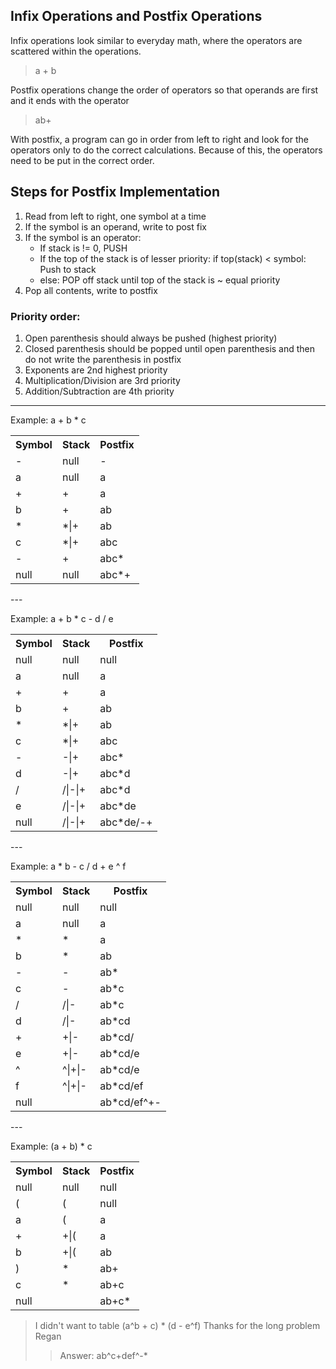 ## Infix Operations and Postfix Operations

Infix operations look similar to everyday math, where the operators are scattered within the operations. 
> a + b

Postfix operations change the order of operators so that operands are first and it ends with the operator
> ab+

With postfix, a program can go in order from left to right and look for the operators only to do the correct calculations. Because of this, the operators need to be put in the correct order.

## Steps for Postfix Implementation
1. Read from left to right, one symbol at a time
2. If the symbol is an operand, write to post fix
3. If the symbol is an operator:
    * If stack is != 0, PUSH
    * If the top of the stack is of lesser priority: if top(stack) < symbol: Push to stack
    * else: POP off stack until top of the stack is ~ equal priority
4. Pop all contents, write to postfix

### Priority order:
1. Open parenthesis should always be pushed (highest priority)
2. Closed parenthesis should be popped until open parenthesis and then do not write the parenthesis in postfix
3. Exponents are 2nd highest priority
4. Multiplication/Division are 3rd priority
5. Addition/Subtraction are 4th priority
---
Example: a + b * c
<table>
    <tr>
        <th>Symbol</th>
        <th>Stack</th>
        <th>Postfix</th>
    </tr>
    <tr>
        <td>-</td>
        <td>null</td>
        <td>-</td>
    </tr>
    <tr>
        <td>a</td>
        <td>null</td>
        <td>a</td>
    </tr>
    <tr>
        <td>+</td>
        <td>+</td>
        <td>a</td>
    </tr>
    <tr>
        <td>b</td>
        <td>+</td>
        <td>ab</td>
    </tr>
    <tr>
        <td>*</td>
        <td>*|+</td>
        <td>ab</td>
    </tr>
    <tr>
        <td>c</td>
        <td>*|+</td>
        <td>abc</td>
    </tr>
    <tr>
        <td>-</td>
        <td>+</td>
        <td>abc*</td>
    </tr>
    <tr>
        <td>null</td>
        <td>null</td>
        <td>abc*+</td>
    </tr>
</table>
---

Example: a + b * c - d / e
<table>
    <tr>
        <th>Symbol</th>
        <th>Stack</th>
        <th>Postfix</th>
    </tr>
    <tr>
        <td>null</td>
        <td>null</td>
        <td>null</td>
    </tr>
    <tr>
        <td>a</td>
        <td>null</td>
        <td>a</td>
    </tr>
    <tr>
        <td>+</td>
        <td>+</td>
        <td>a</td>
    </tr>
    <tr>
        <td>b</td>
        <td>+</td>
        <td>ab</td>
    </tr>
    <tr>
        <td>*</td>
        <td>*|+</td>
        <td>ab</td>
    </tr>
    <tr>
        <td>c</td>
        <td>*|+</td>
        <td>abc</td>
    </tr>
    <tr>
        <td>-</td>
        <td>-|+</td>
        <td>abc*</td>
    </tr>
    <tr>
        <td>d</td>
        <td>-|+</td>
        <td>abc*d</td>
    </tr>
    <tr>
        <td>/</td>
        <td>/|-|+</td>
        <td>abc*d</td>
    </tr>
    <tr>
        <td>e</td>
        <td>/|-|+</td>
        <td>abc*de</td>
    </tr>
    <tr>
        <td>null</td>
        <td>/|-|+</td>
        <td>abc*de/-+</td>
    </tr>
</table>
---

Example: a * b - c / d + e ^ f
<table>
    <tr>
        <th>Symbol</th>
        <th>Stack</th>
        <th>Postfix</th>
    </tr>
    <tr>
        <td>null</td>
        <td>null</td>
        <td>null</td>
    </tr>
    <tr>
        <td>a</td>
        <td>null</td>
        <td>a</td>
    </tr>
    <tr>
        <td>*</td>
        <td>*</td>
        <td>a</td>
    </tr>
    <tr>
        <td>b</td>
        <td>*</td>
        <td>ab</td>
    </tr>
    <tr>
        <td>-</td>
        <td>-</td>
        <td>ab*</td>
    </tr>
    <tr>
        <td>c</td>
        <td>-</td>
        <td>ab*c</td>
    </tr>
    <tr>
        <td>/</td>
        <td>/|-</td>
        <td>ab*c</td>
    </tr>
    <tr>
        <td>d</td>
        <td>/|-</td>
        <td>ab*cd</td>
    </tr>
    <tr>
        <td>+</td>
        <td>+|-</td>
        <td>ab*cd/</td>
    </tr>
    <tr>
        <td>e</td>
        <td>+|-</td>
        <td>ab*cd/e</td>
    </tr>
    <tr>
        <td>^</td>
        <td>^|+|-</td>
        <td>ab*cd/e</td>
    </tr>
    <tr>
        <td>f</td>
        <td>^|+|-</td>
        <td>ab*cd/ef</td>
    </tr>
    <tr>
        <td>null</td>
        <td></td>
        <td>ab*cd/ef^+-</td>
    </tr>
</table>
---

Example: (a + b) * c
<table>
    <tr>
        <th>Symbol</th>
        <th>Stack</th>
        <th>Postfix</th>
    </tr>
    <tr>
        <td>null</td>
        <td>null</td>
        <td>null</td>
    </tr>
    <tr>
        <td>(</td>
        <td>(</td>
        <td>null</td>
    </tr>
    <tr>
        <td>a</td>
        <td>(</td>
        <td>a</td>
    </tr>
    <tr>
        <td>+</td>
        <td>+|(</td>
        <td>a</td>
    </tr>
    <tr>
        <td>b</td>
        <td>+|(</td>
        <td>ab</td>
    </tr>
    <tr>
        <td>)</td>
        <td>*</td>
        <td>ab+</td>
    </tr>
    <tr>
        <td>c</td>
        <td>*</td>
        <td>ab+c</td>
    </tr>
    <tr>
        <td>null</td>
        <td></td>
        <td>ab+c*</td>
    </tr>
</table>

>I didn't want to table (a^b + c) * (d - e^f)
>Thanks for the long problem Regan
>> Answer: ab^c+def^-*